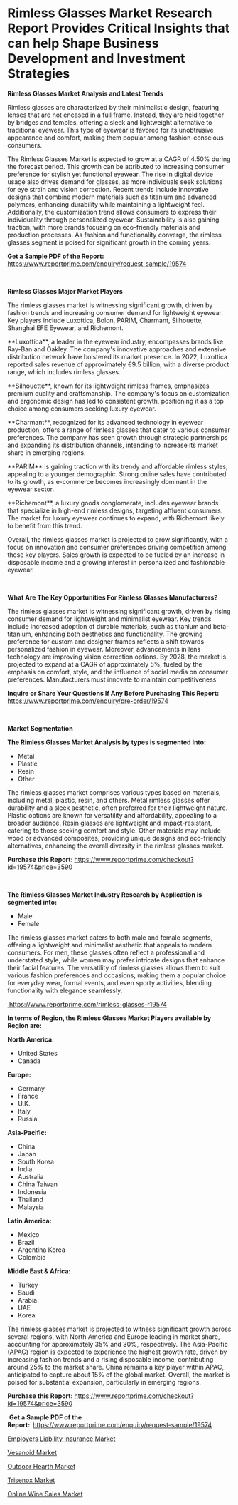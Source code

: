 <p><h1>Rimless Glasses Market Research Report Provides Critical Insights that can help Shape Business Development and Investment Strategies</h1></p><p><strong>Rimless Glasses Market Analysis and Latest Trends</strong></p>
<p><p>Rimless glasses are characterized by their minimalistic design, featuring lenses that are not encased in a full frame. Instead, they are held together by bridges and temples, offering a sleek and lightweight alternative to traditional eyewear. This type of eyewear is favored for its unobtrusive appearance and comfort, making them popular among fashion-conscious consumers.</p><p>The Rimless Glasses Market is expected to grow at a CAGR of 4.50% during the forecast period. This growth can be attributed to increasing consumer preference for stylish yet functional eyewear. The rise in digital device usage also drives demand for glasses, as more individuals seek solutions for eye strain and vision correction. Recent trends include innovative designs that combine modern materials such as titanium and advanced polymers, enhancing durability while maintaining a lightweight feel. Additionally, the customization trend allows consumers to express their individuality through personalized eyewear. Sustainability is also gaining traction, with more brands focusing on eco-friendly materials and production processes. As fashion and functionality converge, the rimless glasses segment is poised for significant growth in the coming years.</p></p>
<p><strong>Get a Sample PDF of the Report:&nbsp;</strong> <a href="https://www.reportprime.com/enquiry/request-sample/19574?utm_campaign=104&utm_medium=2&utm_source=Github&utm_content=ia&utm_term=23112024&utm_id=rimless-glasses">https://www.reportprime.com/enquiry/request-sample/19574</a></p>
<p>&nbsp;</p>
<p><strong>Rimless Glasses Major Market Players</strong></p>
<p><p>The rimless glasses market is witnessing significant growth, driven by fashion trends and increasing consumer demand for lightweight eyewear. Key players include Luxottica, Bolon, PARIM, Charmant, Silhouette, Shanghai EFE Eyewear, and Richemont.</p><p>**Luxottica**, a leader in the eyewear industry, encompasses brands like Ray-Ban and Oakley. The company's innovative approaches and extensive distribution network have bolstered its market presence. In 2022, Luxottica reported sales revenue of approximately €9.5 billion, with a diverse product range, which includes rimless glasses.</p><p>**Silhouette**, known for its lightweight rimless frames, emphasizes premium quality and craftsmanship. The company's focus on customization and ergonomic design has led to consistent growth, positioning it as a top choice among consumers seeking luxury eyewear. </p><p>**Charmant**, recognized for its advanced technology in eyewear production, offers a range of rimless glasses that cater to various consumer preferences. The company has seen growth through strategic partnerships and expanding its distribution channels, intending to increase its market share in emerging regions.</p><p>**PARIM** is gaining traction with its trendy and affordable rimless styles, appealing to a younger demographic. Strong online sales have contributed to its growth, as e-commerce becomes increasingly dominant in the eyewear sector. </p><p>**Richemont**, a luxury goods conglomerate, includes eyewear brands that specialize in high-end rimless designs, targeting affluent consumers. The market for luxury eyewear continues to expand, with Richemont likely to benefit from this trend.</p><p>Overall, the rimless glasses market is projected to grow significantly, with a focus on innovation and consumer preferences driving competition among these key players. Sales growth is expected to be fueled by an increase in disposable income and a growing interest in personalized and fashionable eyewear.</p></p>
<p>&nbsp;</p>
<p><strong>What Are The Key Opportunities For Rimless Glasses Manufacturers?</strong></p>
<p><p>The rimless glasses market is witnessing significant growth, driven by rising consumer demand for lightweight and minimalist eyewear. Key trends include increased adoption of durable materials, such as titanium and beta-titanium, enhancing both aesthetics and functionality. The growing preference for custom and designer frames reflects a shift towards personalized fashion in eyewear. Moreover, advancements in lens technology are improving vision correction options. By 2028, the market is projected to expand at a CAGR of approximately 5%, fueled by the emphasis on comfort, style, and the influence of social media on consumer preferences. Manufacturers must innovate to maintain competitiveness.</p></p>
<p><strong>Inquire or Share Your Questions If Any Before Purchasing This Report:</strong> <a href="https://www.reportprime.com/enquiry/pre-order/19574?utm_campaign=104&utm_medium=2&utm_source=Github&utm_content=ia&utm_term=23112024&utm_id=rimless-glasses">https://www.reportprime.com/enquiry/pre-order/19574</a></p>
<p>&nbsp;</p>
<p><strong>Market Segmentation</strong></p>
<p><strong>The Rimless Glasses Market Analysis by types is segmented into:</strong></p>
<p><ul><li>Metal</li><li>Plastic</li><li>Resin</li><li>Other</li></ul></p>
<p><p>The rimless glasses market comprises various types based on materials, including metal, plastic, resin, and others. Metal rimless glasses offer durability and a sleek aesthetic, often preferred for their lightweight nature. Plastic options are known for versatility and affordability, appealing to a broader audience. Resin glasses are lightweight and impact-resistant, catering to those seeking comfort and style. Other materials may include wood or advanced composites, providing unique designs and eco-friendly alternatives, enhancing the overall diversity in the rimless glasses market.</p></p>
<p><strong>Purchase this Report:&nbsp;</strong><a href="https://www.reportprime.com/checkout?id=19574&price=3590&utm_campaign=104&utm_medium=2&utm_source=Github&utm_content=ia&utm_term=23112024&utm_id=rimless-glasses">https://www.reportprime.com/checkout?id=19574&price=3590</a></p>
<p>&nbsp;</p>
<p><strong>The Rimless Glasses Market Industry Research by Application is segmented into:</strong></p>
<p><ul><li>Male</li><li>Female</li></ul></p>
<p><p>The rimless glasses market caters to both male and female segments, offering a lightweight and minimalist aesthetic that appeals to modern consumers. For men, these glasses often reflect a professional and understated style, while women may prefer intricate designs that enhance their facial features. The versatility of rimless glasses allows them to suit various fashion preferences and occasions, making them a popular choice for everyday wear, formal events, and even sporty activities, blending functionality with elegance seamlessly.</p></p>
<p><a href="https://www.reportprime.com/rimless-glasses-r19574?utm_campaign=104&utm_medium=2&utm_source=Github&utm_content=ia&utm_term=23112024&utm_id=rimless-glasses">&nbsp;https://www.reportprime.com/rimless-glasses-r19574</a></p>
<p><strong>In terms of Region, the Rimless Glasses Market Players available by Region are:</strong></p>
<p>
    <p> <strong> North America: </strong>
        <ul>
            <li>United States</li>
            <li>Canada</li>
        </ul>
        </p> 
    <p> <strong> Europe: </strong>
        <ul>
            <li>Germany</li>
            <li>France</li>
            <li>U.K.</li>
            <li>Italy</li>
            <li>Russia</li>
        </ul>
        </p> 
    <p> <strong> Asia-Pacific: </strong>
        <ul>
            <li>China</li>
            <li>Japan</li>
            <li>South Korea</li>
            <li>India</li>
            <li>Australia</li>
            <li>China Taiwan</li>
            <li>Indonesia</li>
            <li>Thailand</li>
            <li>Malaysia</li>
        </ul>
        </p> 
    <p> <strong> Latin America: </strong>
        <ul>
            <li>Mexico</li>
            <li>Brazil</li>
            <li>Argentina Korea</li>
            <li>Colombia</li>
        </ul>
        </p> 
    <p> <strong> Middle East & Africa: </strong>
        <ul>
            <li>Turkey</li>
            <li>Saudi</li>
            <li>Arabia</li>
            <li>UAE</li>
            <li>Korea</li>
        </ul>
    </p>
    </p>
<p><p>The rimless glasses market is projected to witness significant growth across several regions, with North America and Europe leading in market share, accounting for approximately 35% and 30%, respectively. The Asia-Pacific (APAC) region is expected to experience the highest growth rate, driven by increasing fashion trends and a rising disposable income, contributing around 25% to the market share. China remains a key player within APAC, anticipated to capture about 15% of the global market. Overall, the market is poised for substantial expansion, particularly in emerging regions.</p></p>
<p><strong>Purchase this Report: </strong><a href="https://www.reportprime.com/checkout?id=19574&price=3590&utm_campaign=104&utm_medium=2&utm_source=Github&utm_content=ia&utm_term=23112024&utm_id=rimless-glasses">https://www.reportprime.com/checkout?id=19574&price=3590</a></p>
<p>&nbsp;<strong>Get a Sample PDF of the Report:&nbsp;&nbsp;</strong><a href="https://www.reportprime.com/enquiry/request-sample/19574?utm_campaign=104&utm_medium=2&utm_source=Github&utm_content=ia&utm_term=23112024&utm_id=rimless-glasses">https://www.reportprime.com/enquiry/request-sample/19574</a></p>
<p><strong></strong></p>
<p><p><a href="https://issuu.com/reportprime-2/docs/employers-liability-insurance-marke_8ff23784853f4e?utm_campaign=104&utm_medium=2&utm_source=Github&utm_content=ia&utm_term=23112024&utm_id=rimless-glasses">Employers Liability Insurance Market</a></p><p><a href="https://www.linkedin.com/pulse/deep-dive-vesanoid-market-itstrends-segmentation-competitive-84def?utm_campaign=104&utm_medium=2&utm_source=Github&utm_content=ia&utm_term=23112024&utm_id=rimless-glasses">Vesanoid Market</a></p><p><a href="https://github.com/borgmrikki329/Market-Research-Report-List-1/blob/main/outdoor-hearth-market.md?utm_campaign=104&utm_medium=2&utm_source=Github&utm_content=ia&utm_term=23112024&utm_id=rimless-glasses">Outdoor Hearth Market</a></p><p><a href="https://www.linkedin.com/pulse/trisenox-market-size-set-grow-rapidly-over-forecast-period-from-zqv0f?utm_campaign=104&utm_medium=2&utm_source=Github&utm_content=ia&utm_term=23112024&utm_id=rimless-glasses">Trisenox Market</a></p><p><a href="https://issuu.com/reportprime-2/docs/online-wine-sales-market-size-2030._7eae7055cacaad?utm_campaign=104&utm_medium=2&utm_source=Github&utm_content=ia&utm_term=23112024&utm_id=rimless-glasses">Online Wine Sales Market</a></p></p>